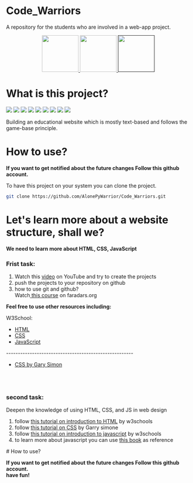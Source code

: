 # Code_Warriors
A repository for the students who are involved in a web-app project.


<div align="center">
  <a href="#">
    <img src="https://img.shields.io/badge/Instagram-E4405F?style=for-the-badge&logo=instagram&logoColor=white" width="100"/>
  </a>
  <a href="#">
    <img src="https://img.shields.io/badge/website-blue?style=for-the-badge&logo=About.me&logoColor=white" width="100"/>
  </a>
  <a href="">
    <img src="https://img.shields.io/badge/Telegram-2CA5E0?style=for-the-badge&logo=telegram&logoColor=white" width="100"/>
  </a>
</div>


# What is this project?
<span><img src="https://img.shields.io/badge/figma-F24E1E?style=flat&logo=figma&logoColor=gray" /></span>
<span><img src="https://img.shields.io/badge/html5-E34F26?style=flat&logo=html5&logoColor=white" /></span>
<span><img src="https://img.shields.io/badge/css3-1572B6?style=flat&logo=css3&logoColor=green" /></span>
<span><img src="https://img.shields.io/badge/javascript-F7DF1E?style=flat&logo=javascript&logoColor=orange" /></span>
<span><img src="https://img.shields.io/badge/react-61DAFB?style=flat&logo=react&logoColor=orange" /></span>
<span><img src="https://img.shields.io/badge/python-3776AB?style=flat&logo=python&logoColor=yellow" /></span>
<span><img src="https://img.shields.io/badge/Django-092E20?style=flat&logo=django&logoColor=blue" /></span>
<span><img src="https://img.shields.io/badge/Docker-2CA5E0?style=flat&logo=docker&logoColor=white" /></span>
<span><img src="https://img.shields.io/badge/PostgreSQL-316192?style=flat&logo=postgresql&logoColor=white" /></span>

<p>Building an educational website which is mostly text-based and follows the game-base principle.</p>

# How to use?

<strong>If you want to get notified about the future changes Follow this github account.</strong>

To have this project on your system you can clone the project.

```bash
git clone https://github.com/AlonePyWarrior/Code_Warriors.git
```

# Let's learn more about a website structure, shall we?
<strong>We need to learn more about HTML, CSS, JavaScript</strong>
<h3>Frist task:</h3>
<p>
  <ol>
    <li>
      Watch this <a href="https://www.youtube.com/watch?v=EWv2jnhZErc">video</a> on YouTube and try to create the projects
    </li>
    <li>
      push the projects to your repository on github
    </li>
    <li>
      how to use git and github?</li> 
       Watch<a href="https://faradars.org/courses/fvgit9609-git-github-gitlab"> this course</a>  on faradars.org
    </li>  
  </ol>
</p>
<strong>Feel free to use other resources including:</strong>
  <p>W3School:</p>
  <ul>
        <li><a href="https://www.w3schools.com/html/">HTML</a></li>
        <li><a href="https://www.w3schools.com/css/">CSS</a></li>
        <li><a href="https://www.w3schools.com/js/">JavaScript</a></li>
  </ul>
  <p>------------------------------------------------------</p>
  <ul>
    <li>
      <a href="https://downloadly.ir/elearning/video-tutorials/css-by-gary-simon/">CSS by Gary Simon</a>
    </li>
  </ul>
</P>

</br></br>
<h3>second task:</h3>
<p>Deepen the knowledge of using HTML, CSS, and JS in web design</p>
<p>
  <ol>
    <li>
      follow <a href="https://www.w3schools.com/html/html_intro.asp">this tutorial on introduction to HTML</a> by w3schools
    </li>
    <li>
        follow <a href="https://downloadly.ir/elearning/video-tutorials/css-by-gary-simon/">this tutorial on CSS</a> by Garry simone
    </li>
    <li>
        follow <a href="https://www.w3schools.com/js/default.asp">this tutorial on introduction to javascript</a> by w3schools
    </li>
    <li>
        to learn more about javascript you can use <a href="http://eloquentjs.ir">this book</a> as reference 
    </li>  
  </ol>
</p>
# How to use?

<strong>If you want to get notified about the future changes Follow this github account.</strong></br>
<strong>have fun!</strong>




